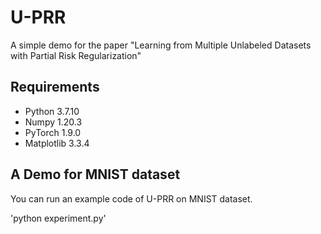 # U-PRR
A simple demo for the paper "Learning from Multiple Unlabeled Datasets with Partial Risk Regularization"

## Requirements
* Python 3.7.10
* Numpy 1.20.3
* PyTorch 1.9.0
* Matplotlib 3.3.4

## A Demo for MNIST dataset
You can run an example code of U-PRR on MNIST dataset.

'python experiment.py'
